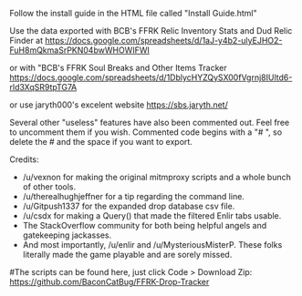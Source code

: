 Follow the install guide in the HTML file called "Install Guide.html"

Use the data exported with BCB's FFRK Relic Inventory Stats and Dud Relic Finder at https://docs.google.com/spreadsheets/d/1aJ-y4b2-ulyEJHO2-FuH8mQkmaSrPKN04bwWHOWIFWI 

or with "BCB's FFRK Soul Breaks and Other Items Tracker https://docs.google.com/spreadsheets/d/1DblycHYZQySX00fVgrnj8IUltd6-rld3XqSR9tpTG7A

or use jaryth000's excelent website https://sbs.jaryth.net/

Several other "useless" features have also been commented out. Feel free to uncomment them if you wish. Commented code begins with a "# ", so delete the # and the space if you want to export.

Credits:
* /u/vexnon for making the original mitmproxy scripts and a whole bunch of other tools.
* /u/therealhughjeffner for a tip regarding the command line.
* /u/Gitpush1337 for the expanded drop database csv file.
* /u/csdx for making a Query() that made the filtered Enlir tabs usable.
* The StackOverflow community for both being helpful angels and gatekeeping jackasses.
* And most importantly, /u/enlir and /u/MysteriousMisterP. These folks literally made the game playable and are sorely missed.

#The scripts can be found here, just click Code > Download Zip: https://github.com/BaconCatBug/FFRK-Drop-Tracker